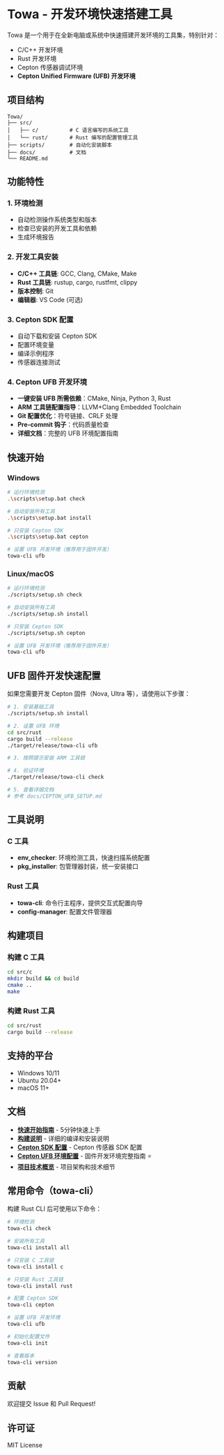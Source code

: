 # Towa - 开发环境快速搭建工具

Towa 是一个用于在全新电脑或系统中快速搭建开发环境的工具集，特别针对：
- C/C++ 开发环境
- Rust 开发环境
- Cepton 传感器调试环境
- **Cepton Unified Firmware (UFB) 开发环境**

## 项目结构

```
Towa/
├── src/
│   ├── c/          # C 语言编写的系统工具
│   └── rust/       # Rust 编写的配置管理工具
├── scripts/        # 自动化安装脚本
├── docs/           # 文档
└── README.md
```

## 功能特性

### 1. 环境检测
- 自动检测操作系统类型和版本
- 检查已安装的开发工具和依赖
- 生成环境报告

### 2. 开发工具安装
- **C/C++ 工具链**: GCC, Clang, CMake, Make
- **Rust 工具链**: rustup, cargo, rustfmt, clippy
- **版本控制**: Git
- **编辑器**: VS Code (可选)

### 3. Cepton SDK 配置
- 自动下载和安装 Cepton SDK
- 配置环境变量
- 编译示例程序
- 传感器连接测试

### 4. Cepton UFB 开发环境
- **一键安装 UFB 所需依赖**：CMake, Ninja, Python 3, Rust
- **ARM 工具链配置指导**：LLVM+Clang Embedded Toolchain
- **Git 配置优化**：符号链接、CRLF 处理
- **Pre-commit 钩子**：代码质量检查
- **详细文档**：完整的 UFB 环境配置指南

## 快速开始

### Windows

```bash
# 运行环境检测
.\scripts\setup.bat check

# 自动安装所有工具
.\scripts\setup.bat install

# 只安装 Cepton SDK
.\scripts\setup.bat cepton

# 设置 UFB 开发环境（推荐用于固件开发）
towa-cli ufb
```

### Linux/macOS

```bash
# 运行环境检测
./scripts/setup.sh check

# 自动安装所有工具
./scripts/setup.sh install

# 只安装 Cepton SDK
./scripts/setup.sh cepton

# 设置 UFB 开发环境（推荐用于固件开发）
towa-cli ufb
```

## UFB 固件开发快速配置

如果您需要开发 Cepton 固件（Nova, Ultra 等），请使用以下步骤：

```bash
# 1. 安装基础工具
./scripts/setup.sh install

# 2. 设置 UFB 环境
cd src/rust
cargo build --release
./target/release/towa-cli ufb

# 3. 按照提示安装 ARM 工具链

# 4. 验证环境
./target/release/towa-cli check

# 5. 查看详细文档
# 参考 docs/CEPTON_UFB_SETUP.md
```

## 工具说明

### C 工具
- **env_checker**: 环境检测工具，快速扫描系统配置
- **pkg_installer**: 包管理器封装，统一安装接口

### Rust 工具
- **towa-cli**: 命令行主程序，提供交互式配置向导
- **config-manager**: 配置文件管理器

## 构建项目

### 构建 C 工具

```bash
cd src/c
mkdir build && cd build
cmake ..
make
```

### 构建 Rust 工具

```bash
cd src/rust
cargo build --release
```

## 支持的平台

- Windows 10/11
- Ubuntu 20.04+
- macOS 11+

## 文档

- **[快速开始指南](docs/QUICKSTART.md)** - 5分钟快速上手
- **[构建说明](docs/BUILDING.md)** - 详细的编译和安装说明
- **[Cepton SDK 配置](docs/CEPTON_SETUP.md)** - Cepton 传感器 SDK 配置
- **[Cepton UFB 环境配置](docs/CEPTON_UFB_SETUP.md)** - 固件开发环境完整指南 ⭐
- **[项目技术概览](PROJECT_OVERVIEW.md)** - 项目架构和技术细节

## 常用命令（towa-cli）

构建 Rust CLI 后可使用以下命令：

```bash
# 环境检测
towa-cli check

# 安装所有工具
towa-cli install all

# 只安装 C 工具链
towa-cli install c

# 只安装 Rust 工具链
towa-cli install rust

# 配置 Cepton SDK
towa-cli cepton

# 设置 UFB 开发环境
towa-cli ufb

# 初始化配置文件
towa-cli init

# 查看版本
towa-cli version
```

## 贡献

欢迎提交 Issue 和 Pull Request!

## 许可证

MIT License
